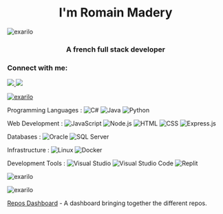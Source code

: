 <h1 align="center">I'm Romain Madery</h1>
<p align="left"> <img src="https://komarev.com/ghpvc/?username=exarilo&label=Profile%20views&color=0e75b6&style=flat" alt="exarilo" /> </p>
<h3 align="center">A french full stack developer</h3>

### Connect with me:
 
<a href="mailto:romain.madery92@gmail.com">
  <img src="https://img.shields.io/badge/Gmail-D14836?style=for-the-badge&logo=gmail&logoColor=white" />
</a>

<a href="https://www.linkedin.com/in/romain-madery-5a001414b/" target="_blank">
  <img src="https://img.shields.io/badge/linkedin-%230077B5.svg?style=for-the-badge&logo=linkedin&logoColor=white" />
</a>

<p align="left"> <a href="https://github.com/ryo-ma/github-profile-trophy"><img src="https://github-profile-trophy.vercel.app/?username=exarilo" alt="exarilo" /></a> </p>

Programming Languages : 
![C#](https://img.shields.io/badge/csharp-purple.svg?style=for-the-badge&logo=csharp&logoColor=white) 
![Java](https://img.shields.io/badge/Java-007396?style=for-the-badge&logo=Java&logoColor=white) 
![Python](https://img.shields.io/badge/Python-3776AB?style=for-the-badge&logo=python&logoColor=white)

Web Development : 
![JavaScript](https://img.shields.io/badge/javascript%20-%23323330.svg?&style=for-the-badge&logo=javascript&logoColor=%23F7DF1E) 
![Node.js](https://img.shields.io/badge/Node.js-43853D?style=for-the-badge&logo=node.js&logoColor=white) 
![HTML](https://img.shields.io/badge/HTML5-E34F26?style=for-the-badge&logo=html5&logoColor=white) 
![CSS](https://img.shields.io/badge/CSS3-1572B6?style=for-the-badge&logo=css3&logoColor=white) 
![Express.js](https://img.shields.io/badge/Express.js-404D59?style=for-the-badge&logo=express&logoColor=white)

Databases : 
![Oracle](https://img.shields.io/badge/Oracle-F80000?style=for-the-badge&logo=oracle&logoColor=white) 
![SQL Server](https://img.shields.io/badge/Microsoft_SQL_Server-CC2927?style=for-the-badge&logo=microsoft-sql-server&logoColor=white)

Infrastructure : 
![Linux](https://img.shields.io/badge/Linux-silver?style=for-the-badge&logo=linux&logoColor=black) 
![Docker](https://img.shields.io/badge/Docker-0db7ed?style=for-the-badge&logo=docker&logoColor=white)

Development Tools : 
![Visual Studio](https://img.shields.io/badge/Visual%20Studio-5C2D91?style=for-the-badge&logo=visual-studio&logoColor=white) 
![Visual Studio Code](https://img.shields.io/badge/Visual%20Studio%20Code-0078d7?style=for-the-badge&logo=visual-studio-code&logoColor=white) 
![Replit](https://img.shields.io/badge/Replit-DD1200?style=for-the-badge&logo=Replit&logoColor=white)

<p><img align="center" src="https://github-readme-stats.vercel.app/api/top-langs?username=exarilo&show_icons=true&locale=en&layout=compact" alt="exarilo" /></p>

<p><img align="center" src="https://github-readme-streak-stats.herokuapp.com/?user=exarilo&" alt="exarilo" /></p>

[Repos Dashboard](https://github.com/Exarilo/Repos-Dashboard) - A dashboard bringing together the different repos.

